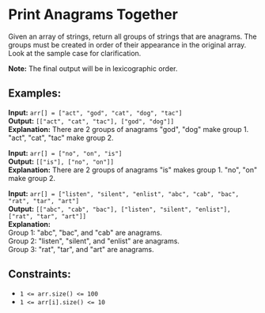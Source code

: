 # Print Anagrams Together

Given an array of strings, return all groups of strings that are anagrams. The groups must be created in order of their appearance in the original array. Look at the sample case for clarification.

**Note:** The final output will be in lexicographic order.

## Examples:

**Input:** `arr[] = ["act", "god", "cat", "dog", "tac"]`  
**Output:** `[["act", "cat", "tac"], ["god", "dog"]]`  
**Explanation:** There are 2 groups of anagrams "god", "dog" make group 1. "act", "cat", "tac" make group 2.

**Input:** `arr[] = ["no", "on", "is"]`  
**Output:** `[["is"], ["no", "on"]]`  
**Explanation:** There are 2 groups of anagrams "is" makes group 1. "no", "on" make group 2.

**Input:** `arr[] = ["listen", "silent", "enlist", "abc", "cab", "bac", "rat", "tar", "art"]`  
**Output:** `[["abc", "cab", "bac"], ["listen", "silent", "enlist"], ["rat", "tar", "art"]]`  
**Explanation:**  
Group 1: "abc", "bac", and "cab" are anagrams.  
Group 2: "listen", "silent", and "enlist" are anagrams.  
Group 3: "rat", "tar", and "art" are anagrams.

## Constraints:
- `1 <= arr.size() <= 100`
- `1 <= arr[i].size() <= 10`